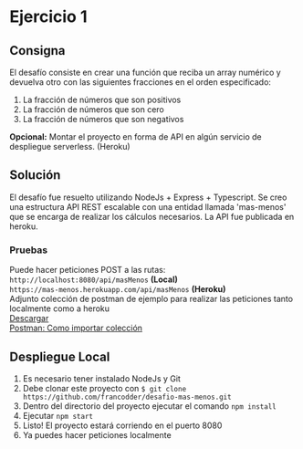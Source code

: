 # Ejercicio 1

## Consigna
El desafío consiste en crear una función que reciba un array numérico y devuelva otro con las siguientes fracciones en el orden especificado:
1. La fracción de números que son positivos
2. La fracción de números que son cero
3. La fracción de números que son negativos

**Opcional:** Montar el proyecto en forma de API en algún servicio de despliegue serverless. (Heroku)

## Solución
El desafío fue resuelto utilizando NodeJs + Express + Typescript. Se creo una estructura API REST escalable con una entidad llamada 'mas-menos' que se encarga de realizar los cálculos necesarios. La API fue publicada en heroku.

### Pruebas
Puede hacer peticiones POST a las rutas: <br/>
`http://localhost:8080/api/masMenos` **(Local)**<br/>
`https://mas-menos.herokuapp.com/api/masMenos` **(Heroku)**<br/>
Adjunto colección de postman de ejemplo para realizar las peticiones tanto localmente como a heroku<br/>
<a href="https://www.mediafire.com/file/t5u6iftqrqu9393/collection.json/file" target="_blank">Descargar</a> <br/>
<a href="https://youtu.be/IJfI4BsxSgE?t=103" target="_blank">Postman: Como importar colección</a>


## Despliegue Local
1. Es necesario tener instalado NodeJs y Git
2. Debe clonar este proyecto con `$ git clone https://github.com/francodder/desafio-mas-menos.git`
3. Dentro del directorio del proyecto ejecutar el comando `npm install`
4. Ejecutar `npm start`
5. Listo! El proyecto estará corriendo en el puerto 8080
6. Ya puedes hacer peticiones localmente
